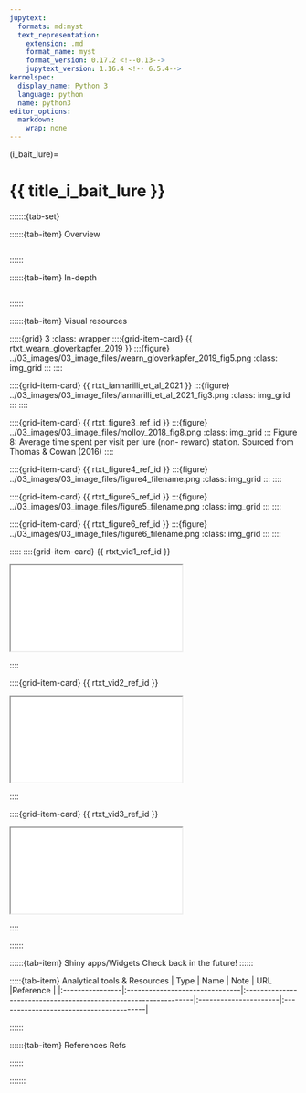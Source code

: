 ```yaml
---
jupytext:
  formats: md:myst
  text_representation:
    extension: .md
    format_name: myst
    format_version: 0.17.2 <!--0.13-->
    jupytext_version: 1.16.4 <!-- 6.5.4-->
kernelspec:
  display_name: Python 3
  language: python
  name: python3
editor_options:
  markdown:
    wrap: none
---
```

(i_bait_lure)=
# {{ title_i_bait_lure }}

<!--
:::{hint}
{{ baitlure_bait_tu }} is a food item (or other substance) that is placed to attract animals via the sense of taste and olfactory cues ({{ schlexer_2008 }}). {{ baitlure_lure_tu }} is any substance that draws animals closer; [lures](#baitlure_lure) include [scent (olfactory) lure](#baitlure_scent_lure), {{ baitlure_visual_lure_tl }} and {{ baitlure_audible_lure_tl }} ({{ schlexer_2008 }}).
:::
-->

:::::::{tab-set}

::::::{tab-item} Overview
```{include} include/00_coming_soon.md
```
::::::

::::::{tab-item} In-depth
```{include} include/00_coming_soon.md
```
::::::

::::::{tab-item} Visual resources

:::::{grid} 3
:class: wrapper
::::{grid-item-card} {{ rtxt_wearn_gloverkapfer_2019 }}
:::{figure} ../03_images/03_image_files/wearn_gloverkapfer_2019_fig5.png
:class: img_grid
:::
::::

::::{grid-item-card} {{ rtxt_iannarilli_et_al_2021 }}
:::{figure} ../03_images/03_image_files/iannarilli_et_al_2021_fig3.png
:class: img_grid
:::
::::

::::{grid-item-card} {{ rtxt_figure3_ref_id }}
:::{figure} ../03_images/03_image_files/molloy_2018_fig8.png
:class: img_grid
:::
Figure 8: Average time spent per visit per lure (non- reward) station. Sourced from Thomas & Cowan (2016)
::::

::::{grid-item-card} {{ rtxt_figure4_ref_id }}
:::{figure} ../03_images/03_image_files/figure4_filename.png
:class: img_grid
:::
::::

::::{grid-item-card} {{ rtxt_figure5_ref_id }}
:::{figure} ../03_images/03_image_files/figure5_filename.png
:class: img_grid
:::
::::

::::{grid-item-card} {{ rtxt_figure6_ref_id }}
:::{figure} ../03_images/03_image_files/figure6_filename.png
:class: img_grid
:::
::::

:::::
::::{grid-item-card} {{ rtxt_vid1_ref_id }}
<div class="iframe-container-vid"><iframe class="iframe-responsive-vid" src="vid1_url"></iframe></div>

::::

::::{grid-item-card} {{ rtxt_vid2_ref_id }}
<div class="iframe-container-vid"><iframe class="iframe-responsive-vid" src="vid2_url"></iframe></div>

::::

::::{grid-item-card} {{ rtxt_vid3_ref_id }}
<div class="iframe-container-vid"><iframe class="iframe-responsive-vid" src="vid3_url"></iframe></div>

::::

::::::

::::::{tab-item} Shiny apps/Widgets
Check back in the future!
::::::

:::::{tab-item} Analytical tools & Resources
| Type | Name | Note | URL |Reference |
|:----------------|:-------------------------------|:----------------------------------------------------------------|:----------------------|:----------------------------------------|
<!-- END_RESOURCE_TABLE -->
::::::

::::::{tab-item} References
Refs

::::::

:::::::
